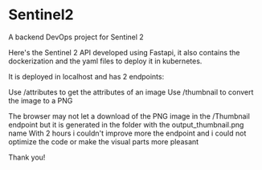 # Sentinel2
A backend DevOps project for Sentinel 2

Here's the Sentinel 2 API developed using Fastapi, it also contains the dockerization and the yaml files to deploy it in kubernetes.

It is deployed in localhost and has 2 endpoints:

Use /attributes to get the attributes of an image
Use /thumbnail to convert the image to a PNG

The browser may not let a download of the PNG image in the /Thumbnail endpoint but it is generated in the folder with the output_thumbnail.png name
With 2 hours i couldn't improve more the endpoint and i could not optimize the code or make the visual parts more pleasant

Thank you!
